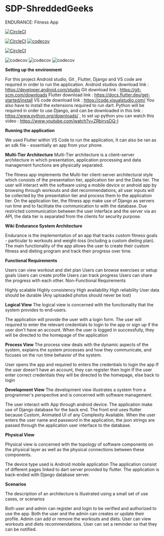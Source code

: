 # SDP-ShreddedGeeks
ENDURANCE: Fitness App

[![CircleCI](https://dl.circleci.com/status-badge/img/gh/SalmaanSuli/Endurance/tree/Master3.svg?style=svg)](https://dl.circleci.com/status-badge/redirect/gh/SalmaanSuli/Endurance/tree/Main)


[![CircleCI](https://dl.circleci.com/status-badge/img/gh/SalmaanSuli/Endurance/tree/Smukello-patch-1.svg?style=shield)](https://dl.circleci.com/status-badge/redirect/gh/SalmaanSuli/Endurance/tree/Smukello-patch-1)   [![codecov](https://codecov.io/gh/SalmaanSuli/Endurance/branch/Main/graph/badge.svg?token=PXDM8HIGKO)](https://codecov.io/gh/SalmaanSuli/Endurance)

[![CircleCI](https://dl.circleci.com/insights-snapshot/gh/SalmaanSuli/Endurance/Main/workflow/badge.svg?window=24h)](https://app.circleci.com/insights/github/SalmaanSuli/Endurance/workflows/workflow/overview?branch=Main&reporting-window=last-24-hours&insights-snapshot=true)



![codecov](https://codecov.io/gh/SalmaanSuli/Endurance/branch/Main/graphs/sunburst.svg?token=PXDM8HIGKO)
![codecov](https://codecov.io/gh/SalmaanSuli/Endurance/branch/Main/graphs/tree.svg?token=PXDM8HIGKO)
![codecov](https://codecov.io/gh/SalmaanSuli/Endurance/branch/Main/graphs/icicle.svg?token=PXDM8HIGKO)

**Setting up the environment**

For this project Android studio, Git , Flutter, Django and VS code are required in order to run the application.
Android studios download link : https://developer.android.com/studio
Git download link : https://git-scm.com/downloads
Flutter download link : https://docs.flutter.dev/get-started/install
VS code download link : https://code.visualstudio.com/
You also have to install the extensions required to run dart.
Python will be required in order to use Django, and can be downloaded in this link : https://www.python.org/downloads/ , to set up python you can watch this video : https://www.youtube.com/watch?v=ZRbirvsDQ-I

**Running the application**

We used Flutter within VS Code to run the application, It can also be ran as an sdk file - essentially an app from your phone.

**Multi-Tier Architecture**
Multi-Tier architecture is a client–server architecture in which presentation, application processing and data management functions are physically separated.

The fitness app implements the Multi-tier client-server architectural style which consists of the presentation tier, application tier and the Data tier.
The user will interact with the software using a mobile device or android app by browsing through workouts and diet recommendations, all user inputs will be collected by the presentation tier and process them to the application tier.
On the application tier, the fitness app make use of Django as servers run time and to facilitate the communication to with the database.
Due restricted communication between the user interface and the server via an API, the data tier is separated from the clients for security purpose.

**Wiki**
**Endurance System Architecture**


Endurance is the implementation of an app that tracks custom fitness goals - particular to workouts and weight-loss (including a custom dieting plan). The main functionality of the app allows the user to create their custom fitness and dieting program and track their progress over time.

**Functional Requirements**

Users can view workout and diet plan
Users can browse exercises or setup goals
Users can create profile
Users can track progress
Users can share the progress with each other.
Non-Functional Requirements

Highly scalable
Highly consistency
High availability
High reliability
User data should be durable (Any uploaded photos should never be lost)


**Logical View**
The logical view is concerned with the functionality that the system provides to end-users.

The application will provide the user with a login form.
The user will required to enter the relevant credentials to login to the app or sign up if the user don't have an account.
When the user is logged in successfully, they will be directed to the homepage of the application

**Process View**
The process view deals with the dynamic aspects of the system, explains the system processes and how they communicate, and focuses on the run time behavior of the system.

User opens the app and required to enters the credentials to login the app
If the user doesn't have an account, they can register then login
If the user enter correct credentials they will be directed to the homepage, else back to login 

**Development View**
The development view illustrates a system from a programmer's perspective and is concerned with software management.

The user interact with App through android device.
The application make use of Django database for the back end.
The front end uses flutter because Custom, Animated UI of any Complexity Available.
When the user enters the user name and password in the application, the json strings are passed through the application user interface to the database.

**Physical View**

Physical view is concerned with the topology of software components on the physical layer as well as the physical connections between these components.

The device type used is Android mobile application
The application consist of different pages linked to dart server provided by flutter.
The application is back-ended with Django database server.

**Scenarios**

The description of an architecture is illustrated using a small set of use cases, or scenarios

Both user and admin can register and login to be verified and authorized to use the app.
Both  the user and the admin can creates or update their profile.
Admin can add or remove the workouts and diets.
User can view workouts and diets recommendations.
User can set a reminder so that they can be notified.
